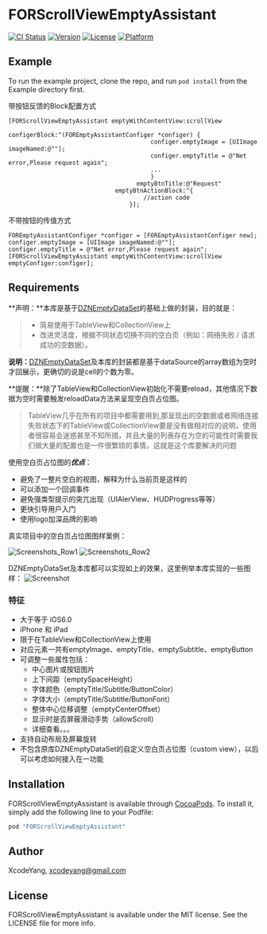 # FORScrollViewEmptyAssistant

[![CI Status](http://img.shields.io/travis/ZhipingYang/FORScrollViewEmptyAssistant.svg?style=flat)](https://travis-ci.org/ZhipingYang/FORScrollViewEmptyAssistant)
[![Version](https://img.shields.io/cocoapods/v/FORScrollViewEmptyAssistant.svg?style=flat)](http://cocoapods.org/pods/FORScrollViewEmptyAssistant)
[![License](https://img.shields.io/cocoapods/l/FORScrollViewEmptyAssistant.svg?style=flat)](http://cocoapods.org/pods/FORScrollViewEmptyAssistant)
[![Platform](https://img.shields.io/cocoapods/p/FORScrollViewEmptyAssistant.svg?style=flat)](http://cocoapods.org/pods/FORScrollViewEmptyAssistant)

## Example

To run the example project, clone the repo, and run `pod install` from the Example directory first.

带按钮反馈的Block配置方式

```objc
[FORScrollViewEmptyAssistant emptyWithContentView:scrollView
                                    configerBlock:^(FOREmptyAssistantConfiger *configer) {
                                        configer.emptyImage = [UIImage imageNamed:@""];
                                        configer.emptyTitle = @"Net error,Please request again";
                                        ...
                                        }
                                    emptyBtnTitle:@"Request"
                              emptyBtnActionBlock:^{
                                      //action code
                                  }];
```

不带按钮的传值方式

```objc
FOREmptyAssistantConfiger *configer = [FOREmptyAssistantConfiger new];
configer.emptyImage = [UIImage imageNamed:@""];
configer.emptyTitle = @"Net error,Please request again";
[FORScrollViewEmptyAssistant emptyWithContentView:scrollView emptyConfiger:configer];
```

## Requirements
**声明：**本库是基于[DZNEmptyDataSet](https://github.com/dzenbot/DZNEmptyDataSet)的基础上做的封装，目的就是：
>- 简易使用于TableView和CollectionView上
>- 改进灵活度，根据不同状态切换不同的空白页（例如：网络失败 / 请求成功的空数据）。

**说明：**[DZNEmptyDataSet](https://github.com/dzenbot/DZNEmptyDataSet)及本库的封装都是基于dataSource的array数组为空时才回展示，更确切的说是cell的个数为零。

**提醒：**除了TableView和CollectionView初始化不需要reload，其他情况下数据为空时需要触发reloadData方法来呈现空白页占位图。

> TableView几乎在所有的项目中都需要用到,那呈现出的空数据或者网络连接失败状态下的TableView或CollectionView要是没有做相对应的说明，使用者很容易会迷惑甚至不知所措，并且大量的列表存在为空的可能性时需要我们做大量的配置也是一件很繁琐的事情，这就是这个库要解决的问题

使用空白页占位图的***优点***：

- 避免了一整片空白的视图，解释为什么当前页是这样的
- 可以添加一个回调事件
- 避免强类型提示的突兀出现（UIAlerView、HUDProgress等等）
- 更快引导用户入门
- 使用logo加深品牌的影响

真实项目中的空白页占位图图样案例：

![Screenshots_Row1](https://raw.githubusercontent.com/dzenbot/UITableView-DataSet/master/Examples/Applications/Screenshots/Screenshots_row1.png)
![Screenshots_Row2](https://raw.githubusercontent.com/dzenbot/UITableView-DataSet/master/Examples/Applications/Screenshots/Screenshots_row2.png)

DZNEmptyDataSet及本库都可以实现如上的效果，这里例举本库实现的一些图样：
![Screenshot](https://github.com/ZhipingYang/FORScrollViewEmptyAssistant/raw/master/EmptyView.png)  

### 特征
- 大于等于 iOS6.0
- iPhone 和 iPad
- 限于在TableView和CollectionView上使用
- 对应元素一共有emptyImage、emptyTitle、emptySubtitle、emptyButton
- 可调整一些属性包括：
	- 中心图片或按钮图片
	- 上下间距（emptySpaceHeight）
	- 字体颜色（emptyTitle/Subtitle/ButtonColor）
	- 字体大小（emptyTitle/Subtitle/ButtonFont）
	- 整体中心位移调整（emptyCenterOffset）
	- 显示时是否屏蔽滑动手势（allowScroll）
	- 详细查看。。。
- 支持自动布局及屏幕旋转
- 不包含原库DZNEmptyDataSet的自定义空白页占位图（custom view），以后可以考虑如何接入在一功能

## Installation

FORScrollViewEmptyAssistant is available through [CocoaPods](http://cocoapods.org). To install
it, simply add the following line to your Podfile:

```ruby
pod "FORScrollViewEmptyAssistant"
```

## Author

XcodeYang, xcodeyang@gmail.com

## License

FORScrollViewEmptyAssistant is available under the MIT license. See the LICENSE file for more info.
